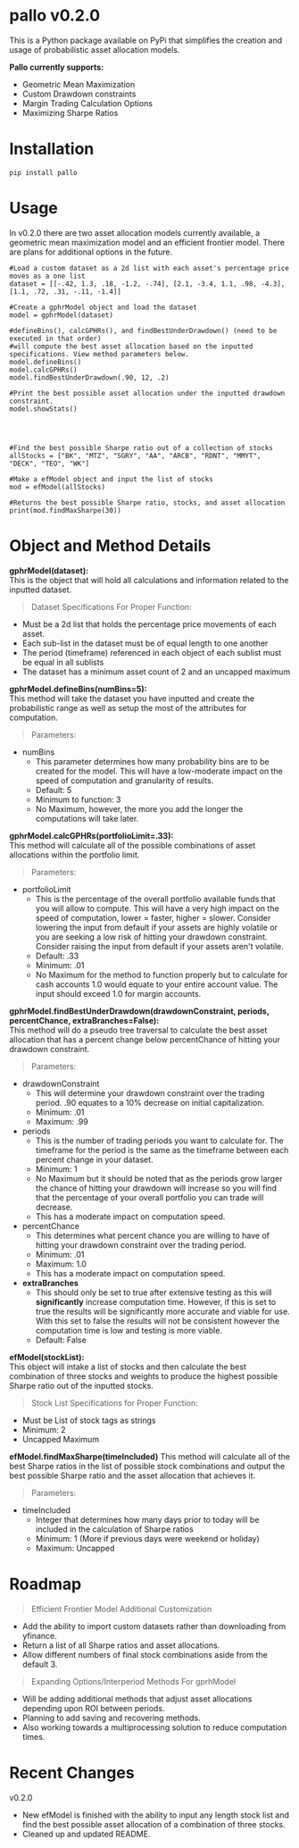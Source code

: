 # pallo v0.2.0

This is a Python package available on PyPi that simplifies the creation and usage of probabilistic asset allocation models.

**Pallo currently supports:**
 - Geometric Mean Maximization
 - Custom Drawdown constraints
 - Margin Trading Calculation Options
 - Maximizing Sharpe Ratios

# Installation
    pip install pallo

# Usage
In v0.2.0 there are two asset allocation models currently available, a geometric mean maximization model and an efficient frontier model. There are plans for additional options in the future.
```
#Load a custom dataset as a 2d list with each asset's percentage price moves as a one list 
dataset = [[-.42, 1.3, .18, -1.2, -.74], [2.1, -3.4, 1.1, .98, -4.3], [1.1, .72, .31, -.11, -1.4]]

#Create a gphrModel object and load the dataset
model = gphrModel(dataset)

#defineBins(), calcGPHRs(), and findBestUnderDrawdown() (need to be executed in that order)
#will compute the best asset allocation based on the inputted specifications. View method parameters below. 
model.defineBins()
model.calcGPHRs()
model.findBestUnderDrawdown(.90, 12, .2)

#Print the best possible asset allocation under the inputted drawdown constraint.
model.showStats()




#Find the best possible Sharpe ratio out of a collection of stocks
allStocks = ["BK", "MTZ", "SGRY", "AA", "ARCB", "RDNT", "MMYT", "DECK", "TEO", "WK"]

#Make a efModel object and input the list of stocks
mod = efModel(allStocks)

#Returns the best possible Sharpe ratio, stocks, and asset allocation
print(mod.findMaxSharpe(30))

```

# Object and Method Details
**gphrModel(dataset):**\
This is the object that will hold all calculations and information related to the inputted dataset.
>Dataset Specifications For Proper Function:
 - Must be a 2d list that holds the percentage price movements of each asset.
 - Each sub-list in the dataset must be of equal length to one another
 - The period (timeframe) referenced in each object of each sublist must be equal in all sublists
 - The dataset has a minimum asset count of 2 and an uncapped maximum

**gphrModel.defineBins(numBins=5):**\
This method will take the dataset you have inputted and create the probabilistic range as well as setup the most of the attributes for computation.
>Parameters:
 - numBins
    - This parameter determines how many probability bins are to be created for the model. This will have a low-moderate impact on the speed of computation and granularity of results.
    - Default: 5
    - Minimum to function: 3
    - No Maximum, however, the more you add the longer the computations will take later.

**gphrModel.calcGPHRs(portfolioLimit=.33):**\
This method will calculate all of the possible combinations of asset allocations within the portfolio limit.
>Parameters:
 - portfolioLimit
   - This is the percentage of the overall portfolio available funds that you will allow to compute. This will have a very high impact on the speed of computation, lower = faster, higher = slower. Consider lowering the input from default if your assets are highly volatile or you are seeking a low risk of hitting your drawdown constraint. Consider raising the input from default if your assets aren't volatile.
   - Default: .33
   - Minimum: .01
   - No Maximum for the method to function properly but to calculate for cash accounts 1.0 would equate to your entire account value. The input should exceed 1.0 for margin accounts.

**gphrModel.findBestUnderDrawdown(drawdownConstraint, periods, percentChance, extraBranches=False):**\
This method will do a pseudo tree traversal to calculate the best asset allocation that has a percent change below percentChance of hitting your drawdown constraint.
>Parameters:
 - drawdownConstraint
   - This will determine your drawdown constraint over the trading period. .90 equates to a 10% decrease on initial capitalization.
   - Minimum: .01
   - Maximum: .99
 - periods
   - This is the number of trading periods you want to calculate for. The timeframe for the period is the same as the timeframe between each percent change in your dataset.
   - Minimum: 1
   - No Maximum but it should be noted that as the periods grow larger the chance of hitting your drawdown will increase so you will find that the percentage of your overall portfolio you can trade will decrease.
   - This has a moderate impact on computation speed.
 - percentChance
   - This determines what percent chance you are willing to have of hitting your drawdown constraint over the trading period.
   - Minimum: .01
   - Maximum: 1.0
   - This has a moderate impact on computation speed.
 - **extraBranches**
   - This should only be set to true after extensive testing as this will **significantly** increase computation time. However, if this is set to true the results will be significantly more accurate and viable for use. With this set to false the results will not be consistent however the computation time is low and testing is more viable.
   - Default: False

**efModel(stockList):**\
This object will intake a list of stocks and then calculate the best combination of three stocks and weights to produce the highest possible Sharpe ratio out of the inputted stocks.
>Stock List Specifications for Proper Function:
 - Must be List of stock tags as strings
 - Minimum: 2
 - Uncapped Maximum

**efModel.findMaxSharpe(timeIncluded)**
This method will calculate all of the best Sharpe ratios in the list of possible stock combinations and output the best possible Sharpe ratio and the asset allocation that achieves it.
>Parameters:
 - timeIncluded
   - Integer that determines how many days prior to today will be included in the calculation of Sharpe ratios
   - Minimum: 1 (More if previous days were weekend or holiday)
   - Maximum: Uncapped

# Roadmap
>Efficient Frontier Model Additional Customization
 - Add the ability to import custom datasets rather than downloading from yfinance.
 - Return a list of all Sharpe ratios and asset allocations.
 - Allow different numbers of final stock combinations aside from the default 3.
>Expanding Options/Interperiod Methods For gprhModel
 - Will be adding additional methods that adjust asset allocations depending upon ROI between periods.
 - Planning to add saving and recovering methods.
 - Also working towards a multiprocessing solution to reduce computation times.

# Recent Changes
v0.2.0
  - New efModel is finished with the ability to input any length stock list and find the best possible asset allocation of a combination of three stocks.
  - Cleaned up and updated README.
